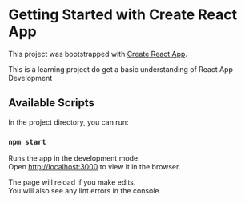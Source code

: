 # Getting Started with Create React App

This project was bootstrapped with [Create React App](https://github.com/facebook/create-react-app).

This is a learning project do get a basic understanding of React App Development

## Available Scripts

In the project directory, you can run:

### `npm start`

Runs the app in the development mode.\
Open [http://localhost:3000](http://localhost:3000) to view it in the browser.

The page will reload if you make edits.\
You will also see any lint errors in the console.
